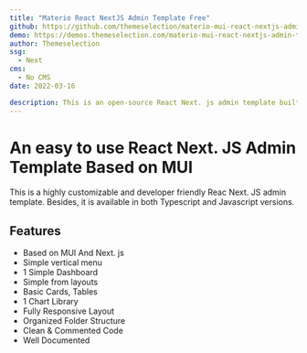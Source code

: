 ```yaml
---
title: "Materio React NextJS Admin Template Free"
github: https://github.com/themeselection/materio-mui-react-nextjs-admin-template-free
demo: https://demos.themeselection.com/materio-mui-react-nextjs-admin-template-free/
author: Themeselection
ssg:
  - Next
cms:
  - No CMS
date: 2022-03-16

description: This is an open-source React Next. js admin template built with MUI. It is a developer friendly and highly customizable free react admin template
---
```


# An easy to use React Next. JS Admin Template Based on MUI

This is a highly customizable and developer friendly Reac Next. JS admin template. Besides, it is available in both Typescript and Javascript versions.

## Features

* Based on MUI And Next. js
* Simple vertical menu
* 1 Simple Dashboard
* Simple from layouts
* Basic Cards, Tables
* 1 Chart Library
* Fully Responsive Layout
* Organized Folder Structure
* Clean & Commented Code
* Well Documented
